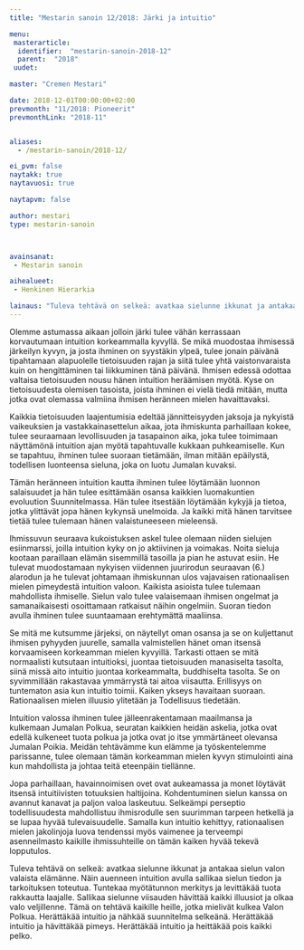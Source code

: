 ```yaml
---
title: "Mestarin sanoin 12/2018: Järki ja intuitio"

menu:
 masterarticle:
  identifier:  "mestarin-sanoin-2018-12"
  parent:  "2018"
 uudet:

master: "Cremen Mestari"

date: 2018-12-01T00:00:00+02:00
prevmonth: "11/2018: Pioneerit"
prevmonthLink: "2018-11"


aliases:
  - /mestarin-sanoin/2018-12/

ei_pvm: false
naytakk: true
naytavuosi: true

naytapvm: false

author: mestari
type: mestarin-sanoin



avainsanat:
 - Mestarin sanoin

aihealueet:
 - Henkinen Hierarkia

lainaus: "Tuleva tehtävä on selkeä: avatkaa sielunne ikkunat ja antakaa sielun valon valaista elämänne. Näin auenneen intuition avulla sallikaa sielun tiedon ja tarkoituksen toteutua."
---
```

<p>Olemme astumassa aikaan jolloin järki tulee vähän kerrassaan korvautumaan intuition korkeammalla kyvyllä. Se mikä muodostaa ihmisessä järkeilyn kyvyn, ja josta ihminen on syystäkin ylpeä, tulee jonain päivänä tipahtamaan alapuolelle tietoisuuden rajan ja siitä tulee yhtä vaistonvaraista kuin on hengittäminen tai liikkuminen tänä päivänä. Ihmisen edessä odottaa valtaisa tietoisuuden nousu hänen intuition heräämisen myötä. Kyse on tietoisuudesta olemisen tasoista, joista ihminen ei vielä tiedä mitään, mutta jotka ovat olemassa valmiina ihmisen heränneen mielen havaittavaksi.</p>

<p>Kaikkia tietoisuuden laajentumisia edeltää jännitteisyyden jaksoja ja nykyistä vaikeuksien ja vastakkainasettelun aikaa, jota ihmiskunta parhaillaan kokee, tulee seuraamaan levollisuuden ja tasapainon aika, joka tulee toimimaan näyttämönä intuition ajan myötä tapahtuvalle kukkaan puhkeamiselle. Kun se tapahtuu, ihminen tulee suoraan tietämään, ilman mitään epäilystä, todellisen luonteensa sieluna, joka on luotu Jumalan kuvaksi.</p>

<p>Tämän heränneen intuition kautta ihminen tulee löytämään luonnon salaisuudet ja hän tulee esittämään osansa kaikkien luomakuntien evoluution Suunnitelmassa. Hän tulee itsestään löytämään kykyjä ja tietoa, jotka ylittävät jopa hänen kykynsä unelmoida. Ja kaikki mitä hänen tarvitsee tietää tulee tulemaan hänen valaistuneeseen mieleensä.</p>

<p>Ihmissuvun seuraava kukoistuksen askel tulee olemaan niiden sielujen esiinmarssi, joilla intuition kyky on jo aktiivinen ja voimakas. Noita sieluja kootaan paraillaan elämän sisemmillä tasoilla ja pian he astuvat esiin. He tulevat muodostamaan nykyisen viidennen juurirodun seuraavan (6.) alarodun ja he tulevat johtamaan ihmiskunnan ulos vajavaisen rationaalisen mielen pimeydestä intuition valoon. Kaikista asioista tulee tulemaan mahdollista ihmiselle. Sielun valo tulee valaisemaan ihmisen ongelmat ja samanaikaisesti osoittamaan ratkaisut näihin ongelmiin. Suoran tiedon avulla ihminen tulee suuntaamaan erehtymättä maaliinsa.</p>

<p>Se mitä me kutsumme järjeksi, on näytellyt oman osansa ja se on kuljettanut ihmisen pyhyyden juurelle, samalla valmistellen hänet oman itsensä korvaamiseen korkeamman mielen kyvyillä. Tarkasti ottaen se mitä normaalisti kutsutaan intuitioksi, juontaa tietoisuuden manasiselta tasolta, siinä missä aito intuitio juontaa korkeammalta, buddhiselta tasolta. Se on syvimmillään rakastavaa ymmärrystä tai aitoa viisautta. Erillisyys on tuntematon asia kun intuitio toimii. Kaiken ykseys havaitaan suoraan. Rationaalisen mielen illuusio ylitetään ja Todellisuus tiedetään.</p>

<p>Intuition valossa ihminen tulee jälleenrakentamaan maailmansa ja kulkemaan Jumalan Polkua, seuratan kaikkien heidän askelia, jotka ovat edellä kulkeneet tuota polkua ja jotka ovat jo itse ymmärtäneet olevansa Jumalan Poikia. Meidän tehtävämme kun elämme ja työskentelemme parissanne, tulee olemaan tämän korkeamman mielen kyvyn stimulointi aina kun mahdollista ja johtaa teitä eteenpäin tiellänne.</p>

<p>Jopa parhaillaan, havainnoimisen ovet ovat aukeamassa ja monet löytävät itsensä intuitiivisten totuuksien haltijoina. Kohdentuminen sielun kanssa on avannut kanavat ja paljon valoa laskeutuu. Selkeämpi perseptio todellisuudesta mahdollistuu ihmisrodulle sen suurimman tarpeen hetkellä ja se lupaa hyvää tulevaisuudelle. Samalla kun intuitio kehittyy, rationaalisen mielen jakolinjoja luova tendenssi myös vaimenee ja terveempi asenneilmasto kaikille ihmissuhteille on tämän kaiken hyvää tekevä lopputulos.</p>

<p>Tuleva tehtävä on selkeä: avatkaa sielunne ikkunat ja antakaa sielun valon valaista elämänne. Näin auenneen intuition avulla sallikaa sielun tiedon ja tarkoituksen toteutua. Tuntekaa myötätunnon merkitys ja levittäkää tuota rakkautta laajalle. Sallikaa sielunne viisauden hävittää kaikki illuusiot ja olkaa valo veljillenne. Tämä on tehtävä kaikille heille, jotka mielivät kulkea Valon Polkua. Herättäkää intuitio ja nähkää suunnitelma selkeänä. Herättäkää intuitio ja hävittäkää pimeys. Herättäkää intuitio ja heittäkää pois kaikki pelko.</p>